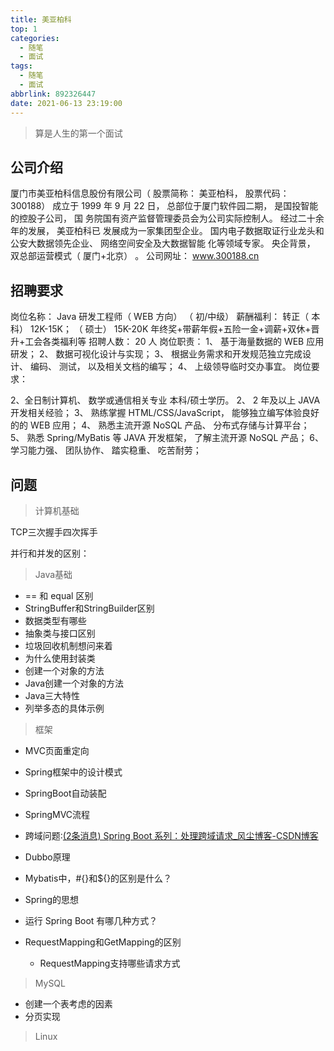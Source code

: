 ```yaml
---
title: 美亚柏科
top: 1
categories:
  - 随笔
  - 面试
tags:
  - 随笔
  - 面试
abbrlink: 892326447
date: 2021-06-13 23:19:00
---
```


>   算是人生的第一个面试

<!--more-->

## 公司介绍

厦门市美亚柏科信息股份有限公司（ 股票简称： 美亚柏科， 股票代码： 300188）
成立于 1999 年 9 月 22 日， 总部位于厦门软件园二期， 是国投智能的控股子公司， 国
务院国有资产监督管理委员会为公司实际控制人。 经过二十余年的发展， 美亚柏科已
发展成为一家集团型企业。
国内电子数据取证行业龙头和公安大数据领先企业、 网络空间安全及大数据智能
化等领域专家。
央企背景， 双总部运营模式（ 厦门+北京） 。 公司网址： www.300188.cn

## 招聘要求

 岗位名称： Java 研发工程师（ WEB 方向） （ 初/中级）
薪酬福利： 转正（ 本科） 12K-15K； （ 硕士） 15K-20K
年终奖+带薪年假+五险一金+调薪+双休+晋升+工会各类福利等
招聘人数： 20 人
岗位职责：
1、 基于海量数据的 WEB 应用研发；
2、 数据可视化设计与实现；
3、 根据业务需求和开发规范独立完成设计、 编码、 测试， 以及相关文档的编写；
4、 上级领导临时交办事宜。
岗位要求：

2、全日制计算机、 数学或通信相关专业 本科/硕士学历。
2、 2 年及以上 JAVA 开发相关经验；
3、 熟练掌握 HTML/CSS/JavaScript， 能够独立编写体验良好的的 WEB 应用；
4、 熟悉主流开源 NoSQL 产品、 分布式存储与计算平台；
5、 熟悉 Spring/MyBatis 等 JAVA 开发框架， 了解主流开源 NoSQL 产品；
6、 学习能力强、 团队协作、 踏实稳重、 吃苦耐劳；  

## 问题

> 计算机基础

TCP三次握手四次挥手

并行和并发的区别：

>   Java基础

-   == 和 equal 区别
-   StringBuffer和StringBuilder区别
-   数据类型有哪些
-   抽象类与接口区别
-   垃圾回收机制想问来着
-   为什么使用封装类
-   创建一个对象的方法
-   Java创建一个对象的方法
-   Java三大特性
-   列举多态的具体示例

>   框架

- MVC页面重定向

- Spring框架中的设计模式

-   SpringBoot自动装配
-   SpringMVC流程
-   跨域问题:[(2条消息) Spring Boot 系列：处理跨域请求_风尘博客-CSDN博客](https://blog.csdn.net/weixin_42036952/article/details/88564647?utm_medium=distribute.pc_relevant.none-task-blog-2~default~BlogCommendFromMachineLearnPai2~default-3.control&depth_1-utm_source=distribute.pc_relevant.none-task-blog-2~default~BlogCommendFromMachineLearnPai2~default-3.control)
-   Dubbo原理
-   Mybatis中，\#{}和${}的区别是什么？  
-   Spring的思想
-   运行 Spring Boot 有哪几种方式？  
-   RequestMapping和GetMapping的区别
    -   RequestMapping支持哪些请求方式

>   MySQL

-   创建一个表考虑的因素
-   分页实现

>   Linux

